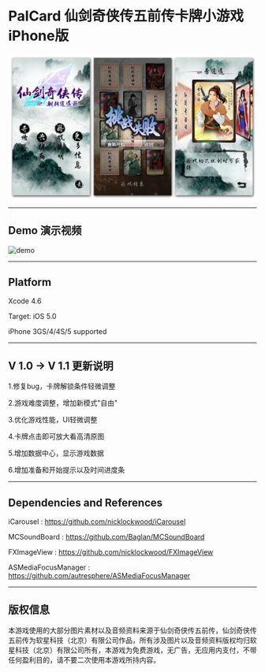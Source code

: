 PalCard 仙剑奇侠传五前传卡牌小游戏iPhone版
====================================

![Hero](ScreenShots/hero.PNG)

--------------------------------
## Demo 演示视频

![demo](ScreenShots/demo.gif?raw=true)

--------------------------------

## Platform

Xcode 4.6

Target: iOS 5.0

iPhone 3GS/4/4S/5 supported

--------------------------------

## V 1.0 -> V 1.1 更新说明

1.修复bug，卡牌解锁条件轻微调整

2.游戏难度调整，增加新模式"自由"

3.优化游戏性能，UI轻微调整

4.卡牌点击即可放大看高清原图

5.增加数据中心，显示游戏数据

6.增加准备和开始提示以及时间进度条

--------------------------------

## Dependencies and References


iCarousel : https://github.com/nicklockwood/iCarousel

MCSoundBoard : https://github.com/Baglan/MCSoundBoard

FXImageView : https://github.com/nicklockwood/FXImageView

ASMediaFocusManager : https://github.com/autresphere/ASMediaFocusManager

--------------------------------

## 版权信息

本游戏使用的大部分图片素材以及音频资料来源于仙剑奇侠传五前传，仙剑奇侠传五前传为软星科技（北京）有限公司作品，所有涉及图片以及音频资料版权均归软星科技（北京）有限公司所有，本游戏为免费游戏，无广告，无应用内支付，不带任何盈利目的，请不要二次使用本游戏所持内容。


